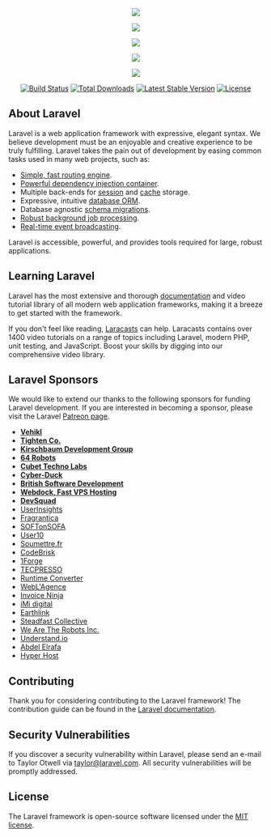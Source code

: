 <p align="center"><img src="https://laravel.com/assets/img/components/logo-laravel.svg"></p>

<p align="center"><img src="https://s308myt.storage.yandex.net/rdisk/84d2d99ba599ec4bde562b91e2d4593aa31a706a3850877f58dc18414348c95a/5cfb29d6/Zcb0xcmw3MvOQR5KL_bRlxkOLHecBtxuw69hc0ipd4V3-nRTWTyqN8KcvUDC1auxJyPNFGjtUF1tsjQDva9kyQ==?uid=606431382&filename=Снимок%20экрана%202019-06-08%20в%201.49.29.png&disposition=inline&hash=&limit=0&content_type=image%2Fpng&fsize=199696&hid=22fbc9876bd6dbc6e7495d8bd61f6f38&media_type=image&tknv=v2&etag=b472fbaba677a9f992d52cbacb54a3af&rtoken=rRvwIpyZIW8a&force_default=yes&ycrid=na-2be10f950f332e4c9eb0905a93c4bfef-downloader9h&ts=58ac7731da180&s=15860ea2b41837303e856abe1f76d7cef555ac841b9f635c1779ee14022e5f3e&pb=U2FsdGVkX1_1qBvAbsKJqhmpPKaAcceLLg_iyB4cDG2oq_4ffusMCl750QbnB1A-0_8MRpdf4BzexifBs1UJRq0s1vGWNfWD0nMTLciKWA8"></p>

<p align="center"><img src="https://s375man.storage.yandex.net/rdisk/343b4fbc7f94186413d9a88949e7607a6d279ac7c2c472f87bbbfcbb846ffef4/5cfb29f4/Zcb0xcmw3MvOQR5KL_bRl7athjclHwTGtl0iwO-pvANhonTl1-0VTjmuXrvbnq4B_reP2ZScL-3drlLIjM1I5g==?uid=606431382&filename=Снимок%20экрана%202019-06-08%20в%201.52.41.png&disposition=inline&hash=&limit=0&content_type=image%2Fpng&fsize=355222&hid=8aa0077c9cd5cef046919d261429000f&media_type=image&tknv=v2&etag=79e8652281aeb8c89a1cd97cadfcf072&rtoken=2snZDVQ7qlSV&force_default=yes&ycrid=na-64d2b23b73c9167089a5fe747d667479-downloader9h&ts=58ac774e76500&s=e0fb90c9e785ffb076700e80dbcca6441fac3e8d1a5a967fd2a9063cf2029811&pb=U2FsdGVkX1_XxIPqMS2jMdLgQEaUqkH2RTi0bKRCydc-ttYtOIbZUqPHetZYRKiE-kn90qKT-u_iMyi8B-dBimaN2WuopMfAHVNMIe6Gz-U"></p>

<p align="center"><img src="https://s371sas.storage.yandex.net/rdisk/4379f9b3798c99ab24782c0868aa5da140c0bbb2d81430b320bb5199fd8c1046/5cfb2a06/Zcb0xcmw3MvOQR5KL_bRl3Q5w0w87b9JlKSXavMwMnidagzb3D-7rphF6T3c5S-7acsOTMQqj517yrzJWAH_1g==?uid=606431382&filename=Снимок%20экрана%202019-06-08%20в%201.52.54.png&disposition=inline&hash=&limit=0&content_type=image%2Fpng&fsize=225162&hid=8532258d11d0d207a9673d5761d96af3&media_type=image&tknv=v2&etag=41bc78576e252ed4104991989ba81024&rtoken=7srDpuYTsqAk&force_default=yes&ycrid=na-b68949c0ca59babd085b2ac454a71e44-downloader15h&ts=58ac775fa0d80&s=fd55b63508cfab56220ce6bc1bf1ff5bf40a260bfa4ad239d87b85f9a1378133&pb=U2FsdGVkX19Kl_RybXLrkP2NUhvkU2IUGTDSjX8-5sGPu-69N8yEf4_kXXfkdp6Qyh1JU4m6FqubPJOG4K6p3cORAQwj3TrQHlQsnm7A_6U"></p>

<p align="center"><img src="https://s362man.storage.yandex.net/rdisk/a2bb1d49847c1ac602bdc3aa94c483320254b5dac1b7cbe075c7af0911e29ad0/5cfb2a16/Zcb0xcmw3MvOQR5KL_bRlx6mnp79Va89ARAOQdAUk6dKc60geGCz_sfEO1TCgxDfVbrpaV4uG3P1ZMPuCyPpeg==?uid=606431382&filename=Снимок%20экрана%202019-06-08%20в%201.52.30.png&disposition=inline&hash=&limit=0&content_type=image%2Fpng&fsize=209128&hid=7c36d9fde237e6feb0cdc9640d564ea1&media_type=image&tknv=v2&etag=2191218ca2c59368c472ef3f4cd89fc0&rtoken=jLLrAJ7qisFh&force_default=yes&ycrid=na-73e9a4c2a809ddefa81e5189f3c62001-downloader15h&ts=58ac776ee3180&s=a7452612a0155736fb47de2a39818e7181247ea9a700bdfe494e8355b7bbc462&pb=U2FsdGVkX186nJo1zq-qjCHDW_rAxiatSHTEeKRaj6nZGYAyoDyVtcVSNwrF-g_biA8mxfqztq20pX_Fxad7ClTg27ev5smTRkXrhQkzOJA"></p>

<p align="center">
<a href="https://travis-ci.org/laravel/framework"><img src="https://travis-ci.org/laravel/framework.svg" alt="Build Status"></a>
<a href="https://packagist.org/packages/laravel/framework"><img src="https://poser.pugx.org/laravel/framework/d/total.svg" alt="Total Downloads"></a>
<a href="https://packagist.org/packages/laravel/framework"><img src="https://poser.pugx.org/laravel/framework/v/stable.svg" alt="Latest Stable Version"></a>
<a href="https://packagist.org/packages/laravel/framework"><img src="https://poser.pugx.org/laravel/framework/license.svg" alt="License"></a>
</p>

## About Laravel

Laravel is a web application framework with expressive, elegant syntax. We believe development must be an enjoyable and creative experience to be truly fulfilling. Laravel takes the pain out of development by easing common tasks used in many web projects, such as:

- [Simple, fast routing engine](https://laravel.com/docs/routing).
- [Powerful dependency injection container](https://laravel.com/docs/container).
- Multiple back-ends for [session](https://laravel.com/docs/session) and [cache](https://laravel.com/docs/cache) storage.
- Expressive, intuitive [database ORM](https://laravel.com/docs/eloquent).
- Database agnostic [schema migrations](https://laravel.com/docs/migrations).
- [Robust background job processing](https://laravel.com/docs/queues).
- [Real-time event broadcasting](https://laravel.com/docs/broadcasting).

Laravel is accessible, powerful, and provides tools required for large, robust applications.

## Learning Laravel

Laravel has the most extensive and thorough [documentation](https://laravel.com/docs) and video tutorial library of all modern web application frameworks, making it a breeze to get started with the framework.

If you don't feel like reading, [Laracasts](https://laracasts.com) can help. Laracasts contains over 1400 video tutorials on a range of topics including Laravel, modern PHP, unit testing, and JavaScript. Boost your skills by digging into our comprehensive video library.

## Laravel Sponsors

We would like to extend our thanks to the following sponsors for funding Laravel development. If you are interested in becoming a sponsor, please visit the Laravel [Patreon page](https://patreon.com/taylorotwell).

- **[Vehikl](https://vehikl.com/)**
- **[Tighten Co.](https://tighten.co)**
- **[Kirschbaum Development Group](https://kirschbaumdevelopment.com)**
- **[64 Robots](https://64robots.com)**
- **[Cubet Techno Labs](https://cubettech.com)**
- **[Cyber-Duck](https://cyber-duck.co.uk)**
- **[British Software Development](https://www.britishsoftware.co)**
- **[Webdock, Fast VPS Hosting](https://www.webdock.io/en)**
- **[DevSquad](https://devsquad.com)**
- [UserInsights](https://userinsights.com)
- [Fragrantica](https://www.fragrantica.com)
- [SOFTonSOFA](https://softonsofa.com/)
- [User10](https://user10.com)
- [Soumettre.fr](https://soumettre.fr/)
- [CodeBrisk](https://codebrisk.com)
- [1Forge](https://1forge.com)
- [TECPRESSO](https://tecpresso.co.jp/)
- [Runtime Converter](http://runtimeconverter.com/)
- [WebL'Agence](https://weblagence.com/)
- [Invoice Ninja](https://www.invoiceninja.com)
- [iMi digital](https://www.imi-digital.de/)
- [Earthlink](https://www.earthlink.ro/)
- [Steadfast Collective](https://steadfastcollective.com/)
- [We Are The Robots Inc.](https://watr.mx/)
- [Understand.io](https://www.understand.io/)
- [Abdel Elrafa](https://abdelelrafa.com)
- [Hyper Host](https://hyper.host)

## Contributing

Thank you for considering contributing to the Laravel framework! The contribution guide can be found in the [Laravel documentation](https://laravel.com/docs/contributions).

## Security Vulnerabilities

If you discover a security vulnerability within Laravel, please send an e-mail to Taylor Otwell via [taylor@laravel.com](mailto:taylor@laravel.com). All security vulnerabilities will be promptly addressed.

## License

The Laravel framework is open-source software licensed under the [MIT license](https://opensource.org/licenses/MIT).

